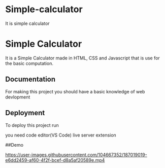 # Simple-calculator
It is simple calculator


# Simple Calculator

It is a Simple Calculator made in HTML, CSS and  Javascript that is use for the basic computation.


## Documentation
For making this project you should have a basic knowledge of web devlopment


## Deployment

To deploy this project run 

you need code editor(VS Code)
live server extension

##Demo


https://user-images.githubusercontent.com/104667352/187019019-e6dd2459-af60-4f2f-bcef-d8a5af20589e.mp4



